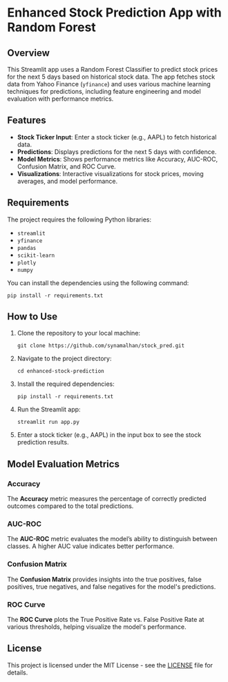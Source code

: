 # Enhanced Stock Prediction App with Random Forest

## Overview

This Streamlit app uses a Random Forest Classifier to predict stock prices for the next 5 days based on historical stock data. The app fetches stock data from Yahoo Finance (```yfinance```) and uses various machine learning techniques for predictions, including feature engineering and model evaluation with performance metrics.

## Features

- **Stock Ticker Input**: Enter a stock ticker (e.g., AAPL) to fetch historical data.
- **Predictions**: Displays predictions for the next 5 days with confidence.
- **Model Metrics**: Shows performance metrics like Accuracy, AUC-ROC, Confusion Matrix, and ROC Curve.
- **Visualizations**: Interactive visualizations for stock prices, moving averages, and model performance.

## Requirements

The project requires the following Python libraries:

- ```streamlit```
- ```yfinance```
- ```pandas```
- ```scikit-learn```
- ```plotly```
- ```numpy```

You can install the dependencies using the following command:

```
pip install -r requirements.txt
```

## How to Use

1. Clone the repository to your local machine:
   ```
   git clone https://github.com/synamalhan/stock_pred.git
   ```

2. Navigate to the project directory:
   ```
   cd enhanced-stock-prediction
   ```

3. Install the required dependencies:
   ```
   pip install -r requirements.txt
   ```

4. Run the Streamlit app:
   ```
   streamlit run app.py
   ```

5. Enter a stock ticker (e.g., AAPL) in the input box to see the stock prediction results.

## Model Evaluation Metrics

### Accuracy
The **Accuracy** metric measures the percentage of correctly predicted outcomes compared to the total predictions.

### AUC-ROC
The **AUC-ROC** metric evaluates the model’s ability to distinguish between classes. A higher AUC value indicates better performance.

### Confusion Matrix
The **Confusion Matrix** provides insights into the true positives, false positives, true negatives, and false negatives for the model's predictions.

### ROC Curve
The **ROC Curve** plots the True Positive Rate vs. False Positive Rate at various thresholds, helping visualize the model's performance.

## License

This project is licensed under the MIT License - see the [LICENSE](LICENSE) file for details.
